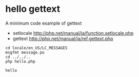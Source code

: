 # hello gettext

A minimum code example of gettext

 * setlocale http://php.net/manual/ja/function.setlocale.php
 * gettext http://php.net/manual/ja/ref.gettext.php

```
cd locale/en_US/LC_MESSAGES
msgfmt message.po
cd ../../..
php hello.php

hello
```
